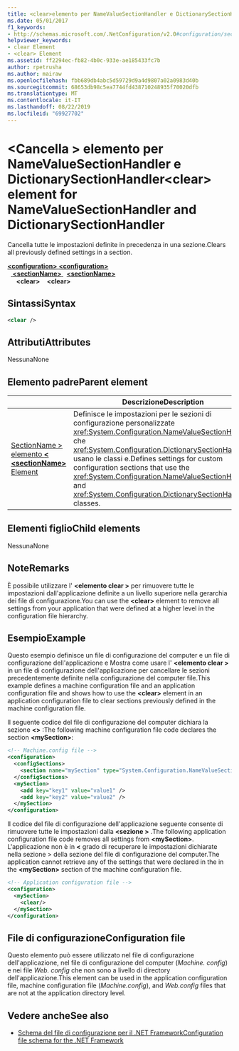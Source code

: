 ```yaml
---
title: <clear>elemento per NameValueSectionHandler e DictionarySectionHandler
ms.date: 05/01/2017
f1_keywords:
- http://schemas.microsoft.com/.NetConfiguration/v2.0#configuration/sectionName/clear
helpviewer_keywords:
- clear Element
- <clear> Element
ms.assetid: ff2294ec-fb82-4b0c-933e-ae185433fc7b
author: rpetrusha
ms.author: mairaw
ms.openlocfilehash: fbb689db4abc5d59729d9a4d9807a02a0983d40b
ms.sourcegitcommit: 68653db98c5ea7744fd438710248935f70020dfb
ms.translationtype: MT
ms.contentlocale: it-IT
ms.lasthandoff: 08/22/2019
ms.locfileid: "69927702"
---
```

# <a name="clear-element-for-namevaluesectionhandler-and-dictionarysectionhandler"></a><span data-ttu-id="71881-102">\<Cancella > elemento per NameValueSectionHandler e DictionarySectionHandler</span><span class="sxs-lookup"><span data-stu-id="71881-102">\<clear> element for NameValueSectionHandler and DictionarySectionHandler</span></span>

<span data-ttu-id="71881-103">Cancella tutte le impostazioni definite in precedenza in una sezione.</span><span class="sxs-lookup"><span data-stu-id="71881-103">Clears all previously defined settings in a section.</span></span>

<span data-ttu-id="71881-104">[ **\<configuration>** ](configuration-element.md) </span><span class="sxs-lookup"><span data-stu-id="71881-104">[**\<configuration>**](configuration-element.md) </span></span>  
<span data-ttu-id="71881-105">&nbsp;&nbsp;[ **\<sectionName>** ](custom-element-2.md) </span><span class="sxs-lookup"><span data-stu-id="71881-105">&nbsp;&nbsp;[**\<sectionName>**](custom-element-2.md) </span></span>  
<span data-ttu-id="71881-106">&nbsp;&nbsp;&nbsp;&nbsp; **\<clear>**</span><span class="sxs-lookup"><span data-stu-id="71881-106">&nbsp;&nbsp;&nbsp;&nbsp;**\<clear>**</span></span>

## <a name="syntax"></a><span data-ttu-id="71881-107">Sintassi</span><span class="sxs-lookup"><span data-stu-id="71881-107">Syntax</span></span>

```xml
<clear />
```

## <a name="attributes"></a><span data-ttu-id="71881-108">Attributi</span><span class="sxs-lookup"><span data-stu-id="71881-108">Attributes</span></span>

<span data-ttu-id="71881-109">Nessuna</span><span class="sxs-lookup"><span data-stu-id="71881-109">None</span></span>

## <a name="parent-element"></a><span data-ttu-id="71881-110">Elemento padre</span><span class="sxs-lookup"><span data-stu-id="71881-110">Parent element</span></span>

|     | <span data-ttu-id="71881-111">Descrizione</span><span class="sxs-lookup"><span data-stu-id="71881-111">Description</span></span> |
| --- | ------------|
| [<span data-ttu-id="71881-112">SectionName > elemento  **\<** </span><span class="sxs-lookup"><span data-stu-id="71881-112">**\<sectionName>** Element</span></span>](custom-element-2.md) | <span data-ttu-id="71881-113">Definisce le impostazioni per le sezioni di configurazione personalizzate <xref:System.Configuration.NameValueSectionHandler> che <xref:System.Configuration.DictionarySectionHandler> usano le classi e.</span><span class="sxs-lookup"><span data-stu-id="71881-113">Defines settings for custom configuration sections that use the <xref:System.Configuration.NameValueSectionHandler> and <xref:System.Configuration.DictionarySectionHandler> classes.</span></span> |

## <a name="child-elements"></a><span data-ttu-id="71881-114">Elementi figlio</span><span class="sxs-lookup"><span data-stu-id="71881-114">Child elements</span></span>

<span data-ttu-id="71881-115">Nessuna</span><span class="sxs-lookup"><span data-stu-id="71881-115">None</span></span>

## <a name="remarks"></a><span data-ttu-id="71881-116">Note</span><span class="sxs-lookup"><span data-stu-id="71881-116">Remarks</span></span>

<span data-ttu-id="71881-117">È possibile utilizzare l'  **\<elemento clear >** per rimuovere tutte le impostazioni dall'applicazione definite a un livello superiore nella gerarchia dei file di configurazione.</span><span class="sxs-lookup"><span data-stu-id="71881-117">You can use the **\<clear>** element to remove all settings from your application that were defined at a higher level in the configuration file hierarchy.</span></span>

## <a name="example"></a><span data-ttu-id="71881-118">Esempio</span><span class="sxs-lookup"><span data-stu-id="71881-118">Example</span></span>

<span data-ttu-id="71881-119">Questo esempio definisce un file di configurazione del computer e un file di configurazione dell'applicazione e Mostra come usare l'  **\<elemento clear >** in un file di configurazione dell'applicazione per cancellare le sezioni precedentemente definite nella configurazione del computer file.</span><span class="sxs-lookup"><span data-stu-id="71881-119">This example defines a machine configuration file and an application configuration file and shows how to use the **\<clear>** element in an application configuration file to clear sections previously defined in the machine configuration file.</span></span>

<span data-ttu-id="71881-120">Il seguente codice del file di configurazione del computer dichiara la sezione  **\<>** :</span><span class="sxs-lookup"><span data-stu-id="71881-120">The following machine configuration file code declares the section **\<mySection>**:</span></span>

```xml
<!-- Machine.config file -->
<configuration>
  <configSections>
    <section name="mySection" type="System.Configuration.NameValueSectionHandler,System" />
  </configSections>
  <mySection>
    <add key="key1" value="value1" />
    <add key="key2" value="value2" />
  </mySection>
</configuration>
```

<span data-ttu-id="71881-121">Il codice del file di configurazione dell'applicazione seguente consente di rimuovere tutte le impostazioni dalla  **\<sezione >** .</span><span class="sxs-lookup"><span data-stu-id="71881-121">The following application configuration file code removes all settings from **\<mySection>**.</span></span> <span data-ttu-id="71881-122">L'applicazione non è in  **\<** grado di recuperare le impostazioni dichiarate nella sezione > della sezione del file di configurazione del computer.</span><span class="sxs-lookup"><span data-stu-id="71881-122">The application cannot retrieve any of the settings that were declared in the in the **\<mySection>** section of the machine configuration file.</span></span>

```xml
<!-- Application configuration file -->
<configuration>
  <mySection>
    <clear/>
  </mySection>
</configuration>
```

## <a name="configuration-file"></a><span data-ttu-id="71881-123">File di configurazione</span><span class="sxs-lookup"><span data-stu-id="71881-123">Configuration file</span></span>

<span data-ttu-id="71881-124">Questo elemento può essere utilizzato nel file di configurazione dell'applicazione, nel file di configurazione del computer (*Machine. config*) e nei file *Web. config* che non sono a livello di directory dell'applicazione.</span><span class="sxs-lookup"><span data-stu-id="71881-124">This element can be used in the application configuration file, machine configuration file (*Machine.config*), and *Web.config* files that are not at the application directory level.</span></span>

## <a name="see-also"></a><span data-ttu-id="71881-125">Vedere anche</span><span class="sxs-lookup"><span data-stu-id="71881-125">See also</span></span>

- [<span data-ttu-id="71881-126">Schema del file di configurazione per il .NET Framework</span><span class="sxs-lookup"><span data-stu-id="71881-126">Configuration file schema for the .NET Framework</span></span>](index.md)
